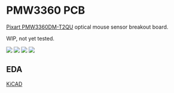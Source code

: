 # PMW3360 PCB 
[Pixart PMW3360DM-T2QU](https://www.pixart.com/products-detail/10/PMW3360DM-T2QU) optical mouse sensor breakout board.

WIP, not yet tested.

![](https://imgur.com/bXeEvYb.jpg)
![](https://imgur.com/sdevgX2.jpg)
![](https://imgur.com/bwTRRi4.jpg)
![](https://imgur.com/gGbNr8M.jpg)

## EDA
[KiCAD](https://www.kicad.org/)